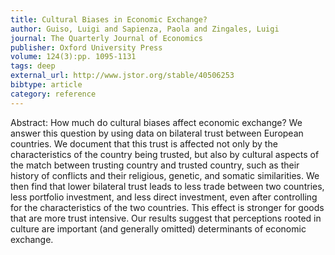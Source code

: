 ```yaml
---
title: Cultural Biases in Economic Exchange?
author: Guiso, Luigi and Sapienza, Paola and Zingales, Luigi
journal: The Quarterly Journal of Economics
publisher: Oxford University Press
volume: 124(3):pp. 1095-1131
tags: deep
external_url: http://www.jstor.org/stable/40506253
bibtype: article
category: reference
---
```

Abstract: How much do cultural biases affect economic exchange? We answer this question by using data on bilateral trust between European countries. We document that this trust is affected not only by the characteristics of the country being trusted, but also by cultural aspects of the match between trusting country and trusted country, such as their history of conflicts and their religious, genetic, and somatic similarities. We then find that lower bilateral trust leads to less trade between two countries, less portfolio investment, and less direct investment, even after controlling for the characteristics of the two countries. This effect is stronger for goods that are more trust intensive. Our results suggest that perceptions rooted in culture are important (and generally omitted) determinants of economic exchange.
